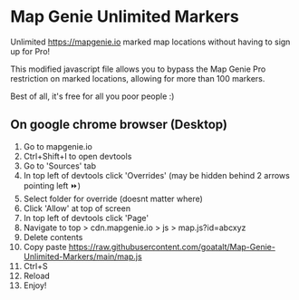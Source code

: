 # Map Genie Unlimited Markers

Unlimited https://mapgenie.io marked map locations without having to sign up for Pro!

This modified javascript file allows you to bypass the Map Genie Pro restriction on marked locations, allowing for more than 100 markers. 

Best of all, it's free for all you poor people :)


## On google chrome browser (Desktop)

1. Go to mapgenie.io
2. Ctrl+Shift+I to open devtools
3. Go to 'Sources' tab 
4. In top left of devtools click 'Overrides' (may be hidden behind 2 arrows pointing left ⏩)
5. Select folder for override (doesnt matter where)
6. Click 'Allow' at top of screen
7. In top left of devtools click 'Page'
8. Navigate to top > cdn.mapgenie.io > js > map.js?id=abcxyz
9. Delete contents
10. Copy paste https://raw.githubusercontent.com/goatalt/Map-Genie-Unlimited-Markers/main/map.js
11. Ctrl+S
12. Reload
13. Enjoy!
